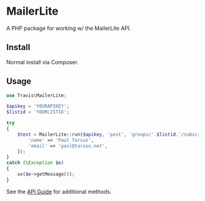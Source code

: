 # MailerLite

A PHP package for working w/ the MailerLite API.

## Install

Normal install via Composer.

## Usage

```php
use Travis\MailerLite;

$apikey = 'YOURAPIKEY';
$listid = 'YOURLISTID';

try
{
	$test = MailerLite::run($apikey, 'post', 'groups/'.$listid.'/subscribers', [
		'name' => 'Paul Tarsus',
		'email' => 'paul@tarsus.net',
	]);
}
catch (\Exception $e)
{
	xx($e->getMessage());
}
```

See the [API Guide](https://developers.mailerlite.com/docs/getting-started-with-mailerlite-api) for additional methods.